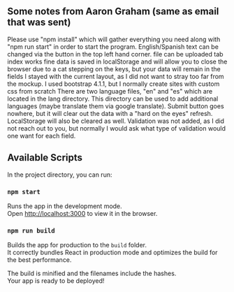 ## Some notes from Aaron Graham (same as email that was sent)
Please use "npm install" which will gather everything you need along with "npm run start" in order to start the program.
English/Spanish text can be changed via the button in the top left hand corner.
file can be uploaded
tab index works fine
data is saved in localStorage and will allow you to close the browser due to a cat stepping on the keys, but your data will remain in the fields
I stayed with the current layout, as I did not want to stray too far from the mockup.
I used bootstrap 4.1.1, but I normally create sites with custom css from scratch
There are two language files, "en" and "es" which are located in the lang directory. This directory can be used to add additional languages (maybe translate them via google translate).
Submit button goes nowhere, but it will clear out the data with a "hard on the eyes" refresh. LocalStorage will also be cleared as well.
Validation was not added, as I did not reach out to you, but normally I would ask what type of validation would one want for each field.

## Available Scripts

In the project directory, you can run:

### `npm start`
Runs the app in the development mode.\
Open [http://localhost:3000](http://localhost:3000) to view it in the browser.

### `npm run build`
Builds the app for production to the `build` folder.\
It correctly bundles React in production mode and optimizes the build for the best performance.

The build is minified and the filenames include the hashes.\
Your app is ready to be deployed!
